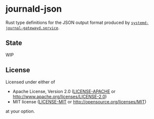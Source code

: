 # journald-json

Rust type definitions for the JSON output format produced by
[`systemd-journal-gatewayd.service`](https://www.freedesktop.org/software/systemd/man/systemd-journal-gatewayd.service.html]).

## State

WIP

## License

Licensed under either of

 * Apache License, Version 2.0 ([LICENSE-APACHE](LICENSE-APACHE) or http://www.apache.org/licenses/LICENSE-2.0)
 * MIT license ([LICENSE-MIT](LICENSE-MIT) or http://opensource.org/licenses/MIT)

at your option.
